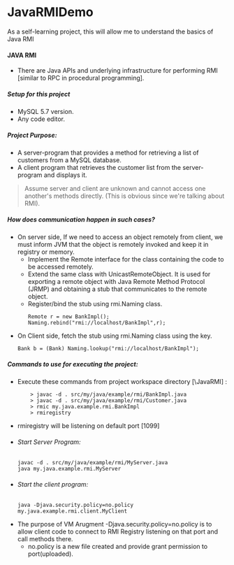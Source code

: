 # JavaRMIDemo
As a self-learning project, this will allow me to understand the basics of Java RMI

#### JAVA RMI

- There are Java APIs and underlying infrastructure for performing RMI [similar to RPC in procedural programming].

##### Setup for this project
- MySQL 5.7 version.
- Any code editor.

##### Project Purpose:
- A server-program that provides a method for retrieving a list of customers from a MySQL database.
- A client program that retrieves the customer list from the server-program and displays it.
> Assume server and client are unknown and cannot access one another's methods directly. (This is obvious since we're talking about RMI).

##### How does communication happen in such cases?
- On server side, If we need to access an object remotely from client, we must inform JVM that the object is remotely invoked and keep it in registry or memory.
    - Implement the Remote interface for the class containing the code to be accessed remotely.
    - Extend the same class with UnicastRemoteObject. It is used for exporting a remote object with Java Remote Method Protocol (JRMP) and obtaining a stub that communicates to the remote object.
    - Register/bind the stub using rmi.Naming class.
         ```
         Remote r = new BankImpl();
         Naming.rebind("rmi://localhost/BankImpl",r);
         ```
- On Client side, fetch the stub using rmi.Naming class using the key.
    ```
    Bank b = (Bank) Naming.lookup("rmi://localhost/BankImpl");
    ```

##### Commands to use for executing the project:
- Execute these commands from project workspace directory [<Home-Dir>\JavaRMI] :
    ```
        > javac -d . src/my/java/example/rmi/BankImpl.java
    	> javac -d . src/my/java/example/rmi/Customer.java
    	> rmic my.java.example.rmi.BankImpl
    	> rmiregistry
    ```
- rmiregistry will be listening on default port [1099]
- ###### Start Server Program:
    ``` 
    javac -d . src/my/java/example/rmi/MyServer.java
    java my.java.example.rmi.MyServer
    ```
- ###### Start the client program:
    ```
    java -Djava.security.policy=no.policy my.java.example.rmi.client.MyClient
    ```
- The purpose of VM Arugment -Djava.security.policy=no.policy is to allow client code to connect to RMI Registry listening on that port and call methods there.
    - no.policy is a new file created and provide grant permission to port(uploaded).
